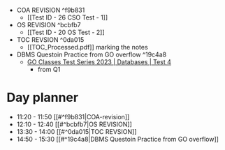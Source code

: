 - COA REVISION ^f9b831
	- [[Test ID - 26 CSO Test - 1]]
- OS REVISION ^bcbfb7
	- [[Test ID - 20 OS Test - 2]]
- TOC REVSION ^0da015
	- [[TOC_Processed.pdf]] marking the notes
- DBMS Questoin Practice from GO overflow ^19c4a8
	- [GO Classes Test Series 2023 | Databases | Test 4](https://uxkhzfstdjcborfuyyknhkhbyfnskrywvveioufkbjkupomnptjwvhbavkysuhi.vercel.app/gateoverflow.in/quiz/results.html?exam_id=386&test_id=19)
		- from Q1
# Day planner

- 11:20 - 11:50 [[#^f9b831|COA-revision]]
- 12:10 - 12:40 [[#^bcbfb7|OS REVISION]]
- 13:30 - 14:00 [[#^0da015|TOC REVSION]]
- 14:50 - 15:30 [[#^19c4a8|DBMS Questoin Practice from GO overflow]]